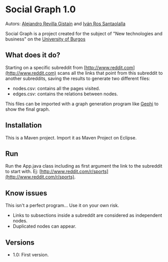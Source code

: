 # Social Graph 1.0

Autors: [Alejandro Revilla Gistaín](mailto:arg0070@alu.ubu.es) and 
[Iván Ros Santaolalla](mailto:irs0013@alu.ubu.es)

Social Graph is a project created for the subject of "New technologies and business" 
on the [University of Burgos](http://www.ubu.es)

## What does it do?

Starting on a specific subreddit from [http://www.reddit.com](http://www.reddit.com)
scans all the links that point from this subreddit to another subreddits, 
saving the results to generate two different files:
* nodes.csv: contains all the pages visited.
* edges.csv: contains the relations between nodes.

This files can be imported with a graph generation program like
[Gephi](http://www.gephi.org) to show the final graph.


## Installation

This is a Maven project. Import it as Maven Project on Eclipse.

## Run 

Run the App.java class including as first argument the link to the subreddit
to start with. Ej: [http://www.reddit.com/r/sports](http://www.reddit.com/r/sports).

## Know issues

This isn't a perfect program... Use it on your own risk.
* Links to subsections inside a subreddit are considered as independent nodes.
* Duplicated nodes can appear. 

## Versions

* 1.0: First version.